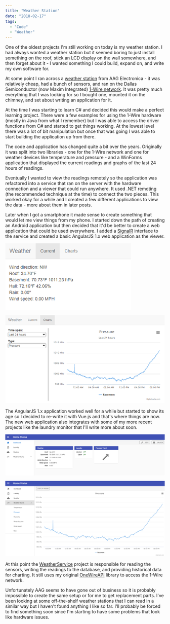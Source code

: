 ```yaml
---
title: "Weather Station"
date: "2018-02-17"
tags: 
  - "Code"
  - "Weather"
---
```


One of the oldest projects I'm still working on today is my weather station. I had always wanted a weather station but it seemed boring to just install something on the roof, stick an LCD display on the wall somewhere, and then forget about it - I wanted something I could build, expand on, and write my own software for.

<!-- excerpt -->

At some point I ran across a [weather station](http://www.eham.net/reviews/detail/4643) from AAG Electronica - it was relatively cheap, had a bunch of sensors, and ran on the Dallas Semiconductor (now Maxim Integrated) [1-Wire network](https://www.maximintegrated.com/en/products/digital/one-wire.html). It was pretty much everything that I was looking for so I bought one, mounted it on the chimney, and set about writing an application for it.

At the time I was starting to learn C# and decided this would make a perfect learning project. There were a few examples for using the 1-Wire hardware (mostly in Java from what I remember) but I was able to access the driver functions from C# and started to get things working. At the lowest level there was a lot of bit manipulation but once that was going I was able to start building the application up from there.

The code and application has changed quite a bit over the years. Originally it was split into two libraries - one for the 1-Wire network and one for weather devices like temperature and pressure - and a WinForms application that displayed the current readings and graphs of the last 24 hours of readings.

Eventually I wanted to view the readings remotely so the application was refactored into a service that ran on the server with the hardware connection and a viewer that could run anywhere. It used .NET remoting (the recommended technique at the time) to connect the two pieces. This worked okay for a while and I created a few different applications to view the data - more about them in later posts.

Later when I got a smartphone it made sense to create something that would let me view things from my phone. I started down the path of creating an Android application but then decided that it'd be better to create a web application that could be used everywhere. I added a [SignalR](https://www.asp.net/signalr) interface to the service and created a basic AngularJS 1.x web application as the viewer.

[![](images/Weather-Old-Current.png)](images/Weather-Old-Current.png)

[![](images/Weather-Old-Chart.png)](images/Weather-Old-Chart.png)

The AngularJS 1.x application worked well for a while but started to show its age so I decided to re-write it with Vue.js and that's where things are now. The new web application also integrates with some of my more recent projects like the laundry monitor that I'll write more about soon.

[![](images/Weather-New-Dashboard.png)](images/Weather-New-Dashboard.png)

[![](images/Weather-New-Chart.png)](images/Weather-New-Chart.png)

At this point the [WeatherService](https://github.com/ckaczor/WeatherService) project is responsible for reading the sensors, writing the readings to the database, and providing historical data for charting. It still uses my original [OneWireAPI](https://github.com/ckaczor/OneWireAPI) library to access the 1-Wire network.

Unfortunately AAG seems to have gone out of business so it is probably impossible to create the same setup or for me to get replacement parts. I've been looking at some off-the-shelf weather stations that I can read in a similar way but I haven't found anything I like so far. I'll probably be forced to find something soon since I'm starting to have some problems that look like hardware issues.
